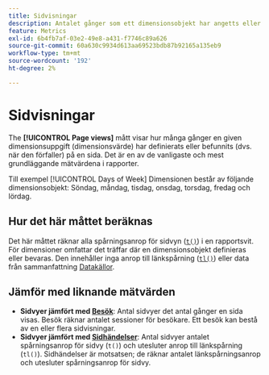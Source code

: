 ```yaml
---
title: Sidvisningar
description: Antalet gånger som ett dimensionsobjekt har angetts eller befunnits i Adobe Analytics.
feature: Metrics
exl-id: 6b4fb7af-03e2-49e8-a431-f7746c89a626
source-git-commit: 60a630c9934d613aa69523bdb87b92165a135eb9
workflow-type: tm+mt
source-wordcount: '192'
ht-degree: 2%

---
```


# Sidvisningar

The **[!UICONTROL Page views]** mått visar hur många gånger en given dimensionsuppgift (dimensionsvärde) har definierats eller befunnits (dvs. när den förfaller) på en sida. Det är en av de vanligaste och mest grundläggande mätvärdena i rapporter.

Till exempel [!UICONTROL Days of Week] Dimensionen består av följande dimensionsobjekt: Söndag, måndag, tisdag, onsdag, torsdag, fredag och lördag.

## Hur det här måttet beräknas

Det här måttet räknar alla spårningsanrop för sidvyn ([`t()`](/help/implement/vars/functions/t-method.md)) i en rapportsvit. För dimensioner omfattar det träffar där en dimensionsobjekt definieras eller bevaras. Den innehåller inga anrop till länkspårning ([`tl()`](/help/implement/vars/functions/tl-method.md)) eller data från sammanfattning [Datakällor](/help/import/data-sources/overview.md).

## Jämför med liknande mätvärden

* **Sidvyer jämfört med [Besök](visits.md)**: Antal sidvyer det antal gånger en sida visas. Besök räknar antalet sessioner för besökare. Ett besök kan bestå av en eller flera sidvisningar.
* **Sidvyer jämfört med [Sidhändelser](page-events.md)**: Antal sidvyer antalet spårningsanrop för sidvy (`t()`) och utesluter anrop till länkspårning (`tl()`). Sidhändelser är motsatsen; de räknar antalet länkspårningsanrop och utesluter spårningsanrop för sidvy.
